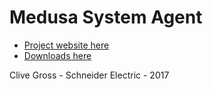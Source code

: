 # Medusa System Agent

 - [Project website here](https://seba-smart-services.github.io/medusa-system-agent/)
 - [Downloads here](https://github.com/SEBA-Smart-Services/medusa-system-agent/releases)
 
 Clive Gross - Schneider Electric - 2017
 
